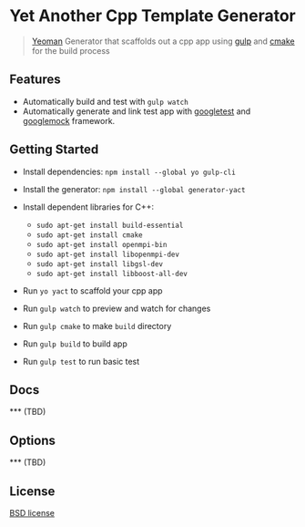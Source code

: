 # Yet Another Cpp Template Generator

>[Yeoman](http://yeoman.io) Generator that scaffolds out a cpp app using [gulp](http://gulpjs.com/) and [cmake](https://cmake.org/) for the build process

## Features

* Automatically build and test with `gulp watch`
* Automatically generate and link test app with [googletest](https://github.com/google/googletest) and [googlemock](https://github.com/google/googlemock) framework.

## Getting Started

- Install dependencies: `npm install --global yo gulp-cli`
- Install the generator: `npm install --global generator-yact`
- Install dependent libraries for C++: 
    * `sudo apt-get install build-essential` 
    * `sudo apt-get install cmake` 
    * `sudo apt-get install openmpi-bin` 
    * `sudo apt-get install libopenmpi-dev` 
    * `sudo apt-get install libgsl-dev`
    * `sudo apt-get install libboost-all-dev` 
    
- Run `yo yact` to scaffold your cpp app
- Run `gulp watch` to preview and watch for changes
- Run `gulp cmake` to make `build` directory
- Run `gulp build` to build app
- Run `gulp test` to run basic test

## Docs

*** (TBD)

## Options

*** (TBD)

## License

[BSD license](http://opensource.org/licenses/bsd-license.php)